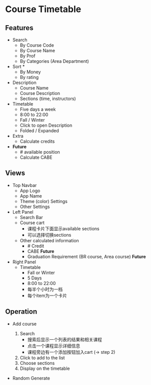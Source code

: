 # Course Timetable

## Features

- Search
  - By Course Code
  - By Course Name
  - By Prof
  - By Categories (Area Department)
- Sort *
  - By Money
  - By rating
- Description
  - Course Name
  - Course Description
  - Sections (time, instructors)
- Timetable
  - Five days a week
  - 8:00 to 22:00
  - Fall / Winter
  - Click to open Description
  - Folded / Expanded
- Extra
  - Calculate credits
- **Future**
  - \# available position
  - Calculate CABE

## Views

- Top Navbar
  - App Logo
  - App Name
  - Theme (color) Settings
  - Other Settings
- Left Panel
  - Search Bar
  - Course cart
    - 课程卡片下面显示available sections
    - 可以选择切换sections
  - Other calculated information
    - \# Credit 
    - CABE **Future**
    - Graduation Requirement (BR course, Area course) **Future**
- Right Panel
  - Timetable
    - Fall or Winter
    - 5 Days
    - 8:00 to 22:00
    - 每半个小时为一档
    - 每个item为一个卡片

## Operation

- Add course
  1. Search 
     * 搜索后显示一个列表的结果和相关课程
     * 点击一个课程显示详细信息
     * 课程旁边有一个添加按钮加入cart (-> step 2)
  2. Click to add to the list
  3. Choose sections
  4. Display on the timetable

- Random Generate